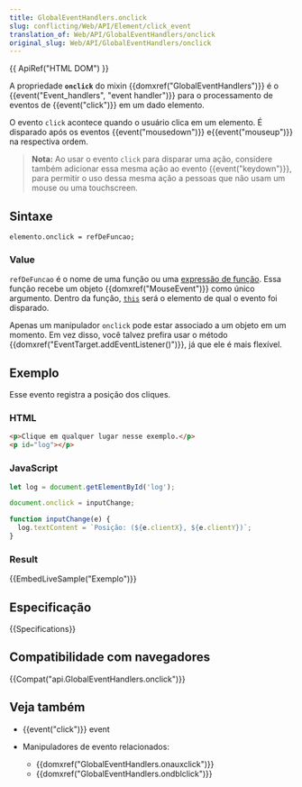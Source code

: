 ```yaml
---
title: GlobalEventHandlers.onclick
slug: conflicting/Web/API/Element/click_event
translation_of: Web/API/GlobalEventHandlers/onclick
original_slug: Web/API/GlobalEventHandlers/onclick
---
```

{{ ApiRef("HTML DOM") }}

A propriedade **`onclick`** do mixin {{domxref("GlobalEventHandlers")}} é o {{event("Event_handlers", "event handler")}} para o processamento de eventos de {{event("click")}} em um dado elemento.

O evento `click` acontece quando o usuário clica em um elemento. É disparado após os eventos {{event("mousedown")}} e{{event("mouseup")}} na respectiva ordem.

> **Nota:** Ao usar o evento `click` para disparar uma ação, considere também adicionar essa mesma ação ao evento {{event("keydown")}}, para permitir o uso dessa mesma ação a pessoas que não usam um mouse ou uma touchscreen.

## Sintaxe

```
elemento.onclick = refDeFuncao;
```

### Value

`refDeFuncao` é o nome de uma função ou uma [expressão de função](/pt-BR/docs/Web/JavaScript/Reference/Operators/function). Essa função recebe um objeto {{domxref("MouseEvent")}} como único argumento. Dentro da função, [`this`](/pt-BR/docs/Web/JavaScript/Reference/Operators/this) será o elemento de qual o evento foi disparado.

Apenas um manipulador `onclick` pode estar associado a um objeto em um momento. Em vez disso, você talvez prefira usar o método {{domxref("EventTarget.addEventListener()")}}, já que ele é mais flexível.

## Exemplo

Esse evento registra a posição dos cliques.

### HTML

```html
<p>Clique em qualquer lugar nesse exemplo.</p>
<p id="log"></p>
```

### JavaScript

```js
let log = document.getElementById('log');

document.onclick = inputChange;

function inputChange(e) {
  log.textContent = `Posição: (${e.clientX}, ${e.clientY})`;
}
```

### Result

{{EmbedLiveSample("Exemplo")}}

## Especificação

{{Specifications}}

## Compatibilidade com navegadores

{{Compat("api.GlobalEventHandlers.onclick")}}

## Veja também

- {{event("click")}} event
- Manipuladores de evento relacionados:

  - {{domxref("GlobalEventHandlers.onauxclick")}}
  - {{domxref("GlobalEventHandlers.ondblclick")}}
